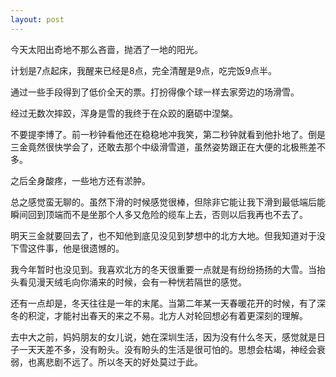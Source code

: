 ```yaml
---
layout: post
---
```

今天太阳出奇地不那么吝啬，抛洒了一地的阳光。

计划是7点起床，我醒来已经是8点，完全清醒是9点，吃完饭9点半。

通过一些手段得到了低价全天的票。打扮得像个球一样去家旁边的场滑雪。

经过无数次摔跤，浑身是雪的我终于在众跤的磨砺中涅槃。

不要提李博了。前一秒钟看他还在稳稳地冲我笑，第二秒钟就看到他扑地了。倒是三金竟然很快学会了，还敢去那个中级滑雪道，虽然姿势跟正在大便的北极熊差不多。

之后全身酸疼，一些地方还有淤肿。

总之感觉蛮无聊的。虽然下滑的时候感觉很棒，但除非它能让我下滑到最低端后能瞬间回到顶端而不是坐那个人多又危险的缆车上去，否则以后我再也不去了。

明天三金就要回去了，也不知他到底见没见到梦想中的北方大地。但我知道对于没下雪这件事，他是很遗憾的。

我今年暂时也没见到。我喜欢北方的冬天很重要一点就是有纷纷扬扬的大雪。当抬头看见漫天绒毛向你涌来的时候，会有一种恍若隔世的感觉。

还有一点却是，冬天往往是一年的末尾。当第二年某一天春暖花开的时候，有了深冬的积淀，才能衬出春天的来之不易。北方人对轮回想必有着更深刻的理解。

去中大之前，妈妈朋友的女儿说，她在深圳生活，因为没有什么冬天，感觉就是日子一天天差不多，没有盼头。没有盼头的生活是很可怕的。思想会枯竭，神经会衰弱，也离悲剧不远了。所以冬天的好处莫过于此。